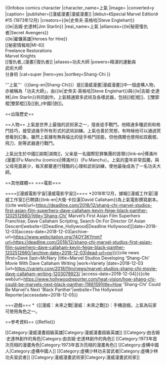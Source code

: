 {{Infobox comics character <!--Wikipedia:WikiProject Comics-->
|character_name=上氣
|image=
|converted=y
|caption=
|publisher=[[漫威漫畫|漫威漫畫]]
|debut=《Special Marvel Edition》#15 (1973年12月)
|creators={{le|史帝夫·英格哈|Steve Englehart}}<br>{{le|吉姆·史達林|Jim Starlin}}
|real_name=上氣
|alliances={{le|秘密復仇者|Secret Avengers}}<br/>{{le|雇傭英雄|Heroes for Hire}}<br/>[[秘密情報局|MI-6]]<br/>Freelance Restorations<br>Marvel Knights<br/>[[復仇者_(漫畫)|復仇者]]
|aliases=功夫大師
|powers=精湛的運動員<br>武術大師<br>分身術
|cat=super
|hero=yes
|sortkey=Shang-Chi
}}

'''上氣'''（{{lang-en|Shang-Chi}}）是[[漫威漫畫|漫威漫畫]]中一個虛構人物，亦被稱為「功夫大師」，由{{le|史帝夫·英格哈|Steve Englehart}}與{{le|吉姆·史達林|Jim Starlin}}共同創作。上氣精通眾多武術及各樣武器，包括[[棍|棍]]、[[雙節棍|雙節棍]]及[[劍_(中國)|劍]]。

==出版歷史==

	
==人物==
上氣是世界上最強的武術家之一，擅長徒手戰鬥。他精通多種武術和格鬥技巧，接受過幾乎所有形式的武術訓練。上氣也善於冥想，有時候他可以通過冥想看到幻象。雖然上氣擁有無與倫比的徒手格鬥技能，但他偶爾也使用如双截棍、飛刀、劍等武器進行戰鬥。

上氣出生於中國[[湖南|湖南]]，父亲是一名國際犯罪集團的首領{{link-en|傅滿州 (漫畫)|Fu Manchu (comics)|傅滿州}}（Fu Manchu）。上氣的童年非常孤獨，與父母見面甚少，每天都要進行殘酷的心理和武術訓練，使他最後成為了一名功夫大師。

==其他媒體==
===電影===

====[[漫威電影宇宙|漫威電影宇宙]]====
*2018年12月，據報[[漫威工作室|漫威工作室]]已聘請{{link-en|大衛·卡拉漢|David Callaham}}為上氣電影撰寫劇本。<ref>{{cite web|url=https://deadline.com/2018/12/shang-chi-marvel-studios-first-asian-film-superhero-dave-callaham-kevin-feige-black-panther-1202512660/|title=‘Shang-Chi’ Marvel’s First Asian Film Superhero Franchise; Dave Callaham Scripting, Search On For Director Of Asian Descent|website=[[Deadline_Hollywood|Deadline Hollywood]]|date=2018-12-03|access-date=2018-12-03|archive-url=https://www.webcitation.org/74OY3KYmm?url=https://deadline.com/2018/12/shang-chi-marvel-studios-first-asian-film-superhero-dave-callaham-kevin-feige-black-panther-1202512660/|archive-date=2018-12-03|dead-url=no}}</ref><ref>{{cite news |first=Dave |last=McNary |title=Marvel Studios Developing ‘Shang-Chi’ Movie With Dave Callaham Writing |work=Variety |date=2018-12-03 |url=https://variety.com/2018/film/news/marvel-studios-shang-chi-movie-dave-callaham-writing-1203078923/ |access-date=2018-12-04}}</ref><ref>{{cite web|url=https://www.hollywoodreporter.com/heat-vision/how-shang-chi-could-be-marvels-next-black-panther-1166159|title=How 'Shang-Chi' Could Be Marvel's Next 'Black Panther'|website=The Hollywood Reporter|accessdate=2018-12-05}}</ref>

===遊戲===
*《[[漫威：未來之戰|漫威：未來之戰]]》：手機遊戲，上氣為玩家可使用角色之一。

==參考資料==
{{Reflist}}

[[Category:漫威漫畫超級英雄|Category:漫威漫畫超級英雄]]
[[Category:由吉姆·史達林創作的角色|Category:由吉姆·史達林創作的角色]]
[[Category:1973年首次亮相的漫畫角色|Category:1973年首次亮相的漫畫角色]]
[[Category:虛構中國人|Category:虛構中國人]]
[[Category:虛構少林功夫習武者|Category:虛構少林功夫習武者]]
[[Category:漫威漫畫武術家|Category:漫威漫畫武術家]]